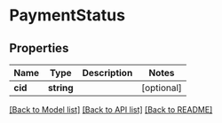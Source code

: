 # PaymentStatus

## Properties
Name | Type | Description | Notes
------------ | ------------- | ------------- | -------------
**cid** | **string** |  | [optional] 

[[Back to Model list]](../../README.md#documentation-for-models) [[Back to API list]](../../README.md#documentation-for-api-endpoints) [[Back to README]](../../README.md)

